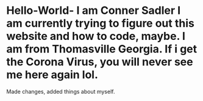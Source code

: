 # Hello-World- I am Conner Sadler I am currently trying to figure out this website and how to code, maybe. I am from Thomasville Georgia. If i get the Corona Virus, you will never see me here again lol. 
Made changes, added things about myself. 
